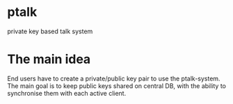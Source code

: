 # ptalk
private key based talk system


# The main idea
End users have to create a private/public key pair to use the ptalk-system. The main goal is to keep public keys shared on central DB, with the ability to synchronise them with each active client. 
